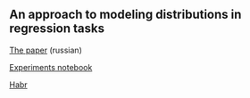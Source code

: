 ## An approach to modeling distributions in regression tasks

[The paper](https://github.com/valmat/regress_distr/blob/master/docs/regress_distr_ru.pdf) (russian)

[Experiments notebook](https://github.com/valmat/regress_distr/blob/master/experements.ipynb)

[Habr](https://habr.com/ru/post/689338/)
